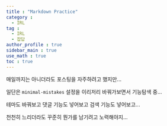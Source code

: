 ```yaml
---
title : "Markdown Practice"
category :
  - IRL
tag :
  - IRL
  - 잡답
author_profile : true
sidebar_main : true
use_math : true
toc : true
---
```


매일까지는 아니더라도 포스팅을 자주하려고 했지만...

일단은 `minimal-mistakes` 설정을 이리저리 바꿔가보면서 기능탐색 중...

테마도 바꿔보고 댓글 기능도 넣어보고 검색 기능도 넣어보고...

천천히 느리더라도 꾸준히 뭔가를 남기려고 노력해야지...